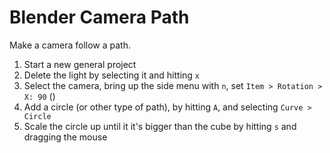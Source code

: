 # Blender Camera Path

Make a camera follow a path.

1. Start a new general project
2. Delete the light by selecting it and hitting `x`
3. Select the camera, bring up the side menu with `n`, set `Item > Rotation > X: 90` () 
4. Add a circle (or other type of path), by hitting `A`, and selecting `Curve > Circle`
5. Scale the circle up until it it's bigger than the cube by hitting `s` and dragging the mouse
